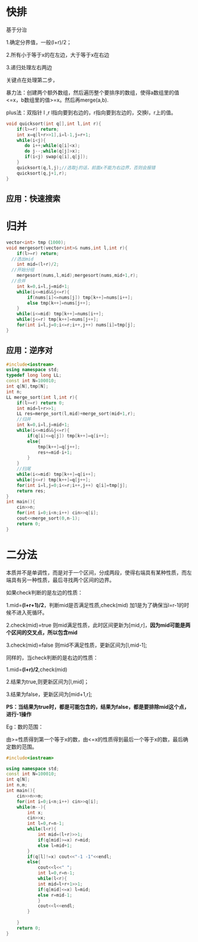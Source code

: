 # 快排

基于分治

1.确定分界值，一般(l+r)/2；

2.所有小于等于x的在左边，大于等于x在右边

3.递归处理左右两边

关键点在处理第二步，

暴力法：创建两个额外数组，然后遍历整个要排序的数组，使得a数组里的值<=x，b数组里的值>=x。然后再merge(a,b).

plus法：双指针 l ,r l指向要到右边的，r指向要到左边的，交换l，r上的值。

```c++
void quicksort(int q[],int l,int r){
    if(l>=r) return;
    int x=q[l+r>>1],i=l-1,j=r+1;
    while(i<j){
       do i++;while(q[i]<x);
       do j--;while(q[j]>x);
       if(i<j) swap(q[i],q[j]);
    }
    quicksort(q,l,j);//选取j的话，前面x不能为右边界，否则会报错
    quicksort(q,j+1,r);
}
```

## 应用：快速搜索

# 归并

```c++
vector<int> tmp（1000);
void mergesort(vector<int>& nums,int l,int r){
	if(l>=r) return;
  //选出mid
	int mid=(l+r)/2;
  //开始分组
	mergesort(nums,l,mid);mergesort(nums,mid+1,r);
  //合并
	int k=0,i=l,j=mid+1;
	while(i<=mid&&j<=r){
		if(nums[i]<=nums[j]) tmp[k++]=nums[i++];
		else tmp[k++]=nums[j++];
	}
	while(i<=mid) tmp[k++]=nums[i++];
	while(j<=r) tmp[k++]=nums[j++];
	for(int i=l,j=0;i<=r;i++,j++) nums[i]=tmp[j];
}
```

## 应用：逆序对

```c++
#include<iostream>
using namespace std;
typedef long long LL;
const int N=100010;
int q[N],tmp[N];
int n;
LL merge_sort(int l,int r){
    if(l>=r) return 0;
    int mid=l+r>>1;
    LL res=merge_sort(l,mid)+merge_sort(mid+1,r);
    //归并
    int k=0,i=l,j=mid+1;
    while(i<=mid&&j<=r){
        if(q[i]<=q[j]) tmp[k++]=q[i++];
        else{
            tmp[k++]=q[j++];
            res+=mid-i+1;
        }
    }
    //扫尾
    while(i<=mid) tmp[k++]=q[i++];
    while(j<=r) tmp[k++]=q[j++];
    for(int i=l,j=0;i<=r;i++,j++) q[i]=tmp[j];
    return res;
}
int main(){
    cin>>n;
    for(int i=0;i<n;i++) cin>>q[i];
    cout<<merge_sort(0,n-1);
    return 0;
}
```



# 二分法

本质并不是单调性，而是对于一个区间，分成两段，使得右端具有某种性质，而左端具有另一种性质，最后寻找两个区间的边界。

如果check判断的是左边的性质：

1.mid=**(l+r+1)/2**，判断mid是否满足性质,check(mid) 加1是为了确保当l=r-1的时候不进入死循环。

2.check(mid)=true 则mid满足性质，此时区间更新为[mid,r]，**因为mid可能是两个区间的交叉点，所以包含mid**

3.check(mid)=false 则mid不满足性质，更新区间为[l,mid-1];

同样的，当check判断的是右边的性质：

1.mid=**(l+r)/2**,check(mid)

2.结果为true,则更新区间为[l,mid]；

3.结果为false，更新区间为[mid+1,r];

**PS：当结果为true时，都是可能包含的，结果为false，都是要排除mid这个点，进行-1操作**

Eg：数的范围：

​        由>=性质得到第一个等于x的数，由<=x的性质得到最后一个等于x的数，最后确定数的范围。

```c++
#include<iostream>

using namespace std;
const int N=100010;
int q[N];
int n,m;
int main(){
    cin>>n>>m;
    for(int i=0;i<n;i++) cin>>q[i];
    while(m--){
        int x;
        cin>>x;
        int l=0,r=n-1;
        while(l<r){
            int mid=(l+r)>>1;
            if(q[mid]>=x) r=mid;
            else l=mid+1;
        }
        if(q[l]!=x) cout<<"-1 -1"<<endl;
        else{
            cout<<l<<" ";
            int l=0,r=n-1;
            while(l<r){
            int mid=l+r+1>>1;
            if(q[mid]<=x) l=mid;
            else r=mid-1;
            }
            cout<<l<<endl;
        }
        
    }
    return 0;
}
```

